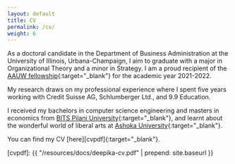 ```yaml
---
layout: default
title: CV
permalink: /cv/
weight: 6
---
```

As a doctoral candidate in the Department of Business Administration at the University of Illinois, Urbana-Champaign, I aim to graduate with a major in Organizational Theory and a minor in Strategy. I am a proud recipient of the [AAUW fellowship](https://www.aauw.org/resources/programs/fellowships-grants/){:target="_blank"} for the academic year 2021-2022.

My research draws on my professional experience where I spent five years working with Credit Suisse AG, Schlumberger Ltd., and 9.9 Education. 

I received my bachelors in computer science engineering and masters in economics from [BITS Pilani University](https://www.bits-pilani.ac.in/){:target="_blank"}, and learnt about the wonderful world of liberal arts at [Ashoka University](https://www.ashoka.edu.in/){:target="_blank"}.

<!-- Just before moving to Germany, I finished my Ph.D. studies under the supervision of [Ondřej Lhoták](https://plg.uwaterloo.ca/~olhotak/){:target="_blank"} in the [Programming Languages Group](https://plg.uwaterloo.ca/){:target="_blank"} at the University of Waterloo. You can find my thesis: **The Separate Compilation Assumption** [here](http://hdl.handle.net/10012/8835){:target="_blank"}.

Prior to that, I received my MMath degree at the University of Waterloo in 2010 when I was part of the Security Research Group led by [Raouf Boutaba](http://rboutaba.cs.uwaterloo.ca/index.html){:target="_blank"}.
 -->
You can find my CV [here][cvpdf]{:target="_blank"}.

[cvpdf]: {{ "/resources/docs/deepika-cv.pdf" | prepend: site.baseurl }}

